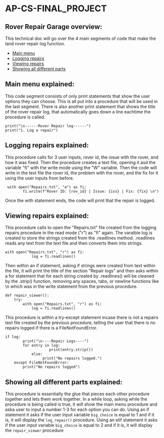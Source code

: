 # AP-CS-FINAL_PROJECT
## Rover Repair Garage overview:
This technical doc will go over the 4 main segments of code that make the land rover repair log function.

- [Main menu](#main-menu-explained)
- [Logging repairs](#logging-repairs-explained)
- [Viewing repairs](#viewing-repairs-explained)
- [Showing all different parts](#showing-all-different-parts-explained)


## Main menu explained:
This code segment consists of only print statements that show the user options they can choose. This is all put into a procedure that will be used in the last segment. There is also another print statement that shows the title of the rover repair log, that automatically goes down a line eachtime the procedure is called.

```
print("\n------Rover Repair log------")
print("1. Log a repair")
```


## Logging repairs explained:
This procedure calls for 3 user inputs, rover id, the issue with the rover, and how it was fixed. Then the procedure creates a text file, opening it asd the variable "fi" with the write mode using the "W" variable. Then the code will write in the text file the rover id, the problem with the rover, and the fix for it using the user inputs from before. 

```
 with open("Repairs.txt", "a") as fi:
        fi.write(f"Rover ID: {rov_id} | Issue: {iss} | Fix: {fix} \n")
```
  
Once the with statement ends, the code will print that the repair is logged.


## Viewing repairs explained:
This procedure calls to open the "Repairs.txt" file created from the logging repairs procedure in the read mode ("r") as "fi" again. The varaible log is created to store the strings created from the .readlines method. .readlines reads any text from the text file and then converts them into strings.

```
with open("Repairs.txt", "r") as fi:
            log = fi.readlines()
```

Then within an if statement, asking if strings were created from text within the file, it will print the title of the section "Repair logs" and then asks within a for statement that for each string created by .readlines() will be cleaned by the .strip() function, removing any spaces, tabs, or newline functions like \n which was in the write statement from the previous procedure. 

```
def repair_viewer():
    try:
        with open("Repairs.txt", "r") as fi:
            log = fi.readlines()
```

This procedure is within a try-except statement incase there is not a repairs text file created by the previous procedure, telling the user that there is no repairs logged if there is a FileNotFoundError.

```
if log:
        print("\n----Repair Logs----")
        for entry in log:
                    print(entry.strip())
            else:
                 print("No repairs logged.")
    except FileNotFoundError:
        print("No repairs logged")
```


## Showing all different parts explained:
This procedure is essentially the glue that pieces each other procedure together and lets them work together. In a while loop, asking while the procedure is being called is true, it will show the main menu procedure and aska user to input a number 1-3 for each option you can do. Using an if statement it asks if the user input variable `big_choice` is equal to 1 and if it is, it will display the `log_repair()` procedure. Using an elif statement it asks if the user input variable `big_choice` is equal to 2 and if it is, it will display the `repair_viewer` procedure

